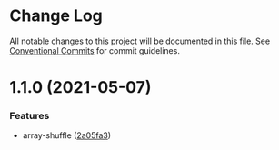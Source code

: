 # Change Log

All notable changes to this project will be documented in this file.
See [Conventional Commits](https://conventionalcommits.org) for commit guidelines.

# 1.1.0 (2021-05-07)


### Features

* array-shuffle ([2a05fa3](http://github.com/oadpoaw/oadpoaw/packages/commit/2a05fa3c271ba409c4c24409f77bfd5c0f1548a1))
